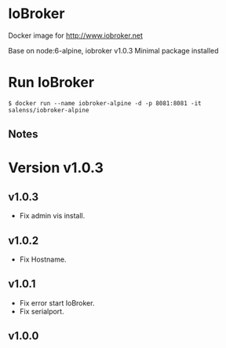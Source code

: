 # IoBroker  

Docker image for http://www.iobroker.net  

Base on node:6-alpine, iobroker v1.0.3
Minimal package installed

# Run IoBroker
```
$ docker run --name iobroker-alpine -d -p 8081:8081 -it salenss/iobroker-alpine
```

## Notes

# Version v1.0.3
## v1.0.3
* Fix admin vis install.
## v1.0.2
* Fix Hostname.
## v1.0.1
* Fix error start IoBroker.
* Fix serialport.
## v1.0.0
